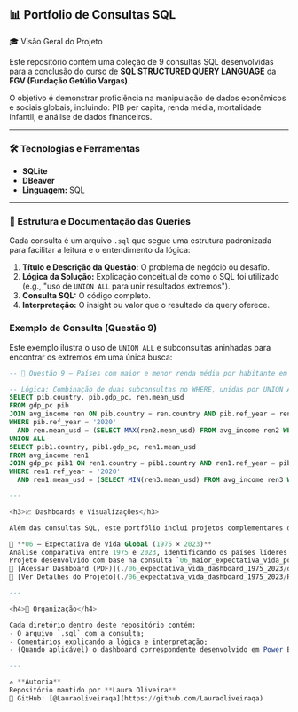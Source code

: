 <h2> 📊 Portfolio de Consultas SQL</h2>

 🎓 Visão Geral do Projeto

Este repositório contém uma coleção de 9 consultas SQL desenvolvidas para a conclusão do curso de **SQL  STRUCTURED QUERY LANGUAGE** da **FGV (Fundação Getúlio Vargas)**.

O objetivo é demonstrar proficiência na manipulação de dados econômicos e sociais globais, incluindo: PIB per capita, renda média, mortalidade infantil, e análise de dados financeiros.

---

<h3> 🛠️ Tecnologias e Ferramentas</h3>

* **SQLite**
* **DBeaver**
* **Linguagem:** SQL 

---
<h3>📂 Estrutura e Documentação das Queries</h3>

Cada consulta é um arquivo `.sql` que segue uma estrutura padronizada para facilitar a leitura e o entendimento da lógica:

1.  **Título e Descrição da Questão:** O problema de negócio ou desafio.
2.  **Lógica da Solução:** Explicação conceitual de como o SQL foi utilizado (e.g., "uso de `UNION ALL` para unir resultados extremos").
3.  **Consulta SQL:** O código completo.
4.  **Interpretação:** O insight ou valor que o resultado da query oferece.

### Exemplo de Consulta (Questão 9)

Este exemplo ilustra o uso de `UNION ALL` e subconsultas aninhadas para encontrar os extremos em uma única busca:

```sql
-- 🔹 Questão 9 — Países com maior e menor renda média por habitante em 2020

-- Lógica: Combinação de duas subconsultas no WHERE, unidas por UNION ALL.
SELECT pib.country, pib.gdp_pc, ren.mean_usd 
FROM gdp_pc pib
JOIN avg_income ren ON pib.country = ren.country AND pib.ref_year = ren.ref_year 
WHERE pib.ref_year = '2020'
  AND ren.mean_usd = (SELECT MAX(ren2.mean_usd) FROM avg_income ren2 WHERE ren2.ref_year = '2020') 
UNION ALL 
SELECT pib1.country, pib1.gdp_pc, ren1.mean_usd 
FROM avg_income ren1
JOIN gdp_pc pib1 ON ren1.country = pib1.country AND ren1.ref_year = pib1.ref_year
WHERE ren1.ref_year = '2020'
  AND ren1.mean_usd = (SELECT MIN(ren3.mean_usd) FROM avg_income ren3 WHERE ren3.ref_year = '2020');

---

<h3>📈 Dashboards e Visualizações</h3>

Além das consultas SQL, este portfólio inclui projetos complementares desenvolvidos no **Power BI**, utilizando dados e resultados obtidos a partir das queries originais.

🔹 **06 — Expectativa de Vida Global (1975 × 2023)**  
Análise comparativa entre 1975 e 2023, identificando os países líderes em expectativa de vida em cada região do Banco Mundial.  
Projeto desenvolvido com base na consulta `06_maior_expectativa_vida_por_regiao_1975.sql`, expandido para visualização analítica.  
📄 [Acessar Dashboard (PDF)](./06_expectativa_vida_dashboard_1975_2023/dashboard_vida_global.pdf)  
📘 [Ver Detalhes do Projeto](./06_expectativa_vida_dashboard_1975_2023/README.md)

---

<h4>🧭 Organização</h4>

Cada diretório dentro deste repositório contém:
- O arquivo `.sql` com a consulta;
- Comentários explicando a lógica e interpretação;
- (Quando aplicável) o dashboard correspondente desenvolvido em Power BI.

---

✍️ **Autoria**  
Repositório mantido por **Laura Oliveira**  
📂 GitHub: [@Lauraoliveiraqa](https://github.com/Lauraoliveiraqa)
